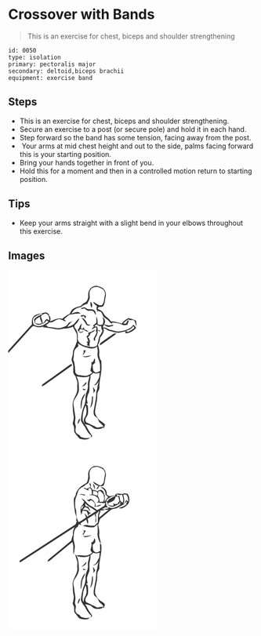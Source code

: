 # Crossover with Bands
> This is an exercise for chest, biceps and shoulder strengthening

``` 
id: 0050 
type: isolation 
primary: pectoralis major 
secondary: deltoid,biceps brachii 
equipment: exercise band 
``` 

## Steps

 - This is an exercise for chest, biceps and shoulder strengthening.
 - Secure an exercise to a post (or secure pole) and hold it in each hand.
 - Step forward so the band has some tension, facing away from the post.
 -  Your arms at mid chest height and out to the side, palms facing forward this is your starting position.
 - Bring your hands together in front of you.
 - Hold this for a moment and then in a controlled motion return to starting position.

## Tips

 - Keep your arms straight with a slight bend in your elbows throughout this exercise.

## Images

<svg width="229pt" height="275pt" viewBox="0 0 229 275" xmlns="http://www.w3.org/2000/svg">
  <g fill="#FFF">
    <path d="M0 0h229v275H0V126.76c10.34-11.31 20.57-22.71 30.87-34.06 2.31-2.51 4.34-5.36 7.12-7.4 3.38.54 6.55 2.26 10.04 2.05 2.62.02 4.92-1.38 7.38-2.06l-3.55 1.94c7.12.82 14.27 1.59 21.26 3.22 5.01 1.2 9.89-1.33 14.92-1.21 3.83.17 7.44-1.18 10.87-2.72 1.89 3.95 4.67 7.45 6.16 11.59.51 3.66-.16 7.4.21 11.09-1.35 2.54-1.78 5.45-3.16 7.98-1.58 3.07-3.14 6.29-3.13 9.83.06 3.48-1.54 6.64-2.07 10.02.53 3.09 2.23 5.86 2.65 8.98.28 3.33-.11 6.68-.01 10.02.07 2.48 1.96 4.33 3.38 6.19.77 2.8 2 5.46 2.8 8.25.47 3.16-.22 6.35 0 9.52 1.23 9.12-7.03 16.09-7.09 25.03.25 5.69.17 11.42 1.33 17.02.78 3.72-.02 7.49-.97 11.09-1.03 2.44 1.17 4.49 1.69 6.78.36 2.67.15 5.39.57 8.05 2.48 3.39 4.92 6.92 7.98 9.82 5.2 1.2 11.77 3 15.98-1.43-4.96 1.1-10.15.98-14.66-1.57-.27-.52-.79-1.57-1.05-2.09-2.33-1.32-5.28-2.38-6.22-5.15-1.24-3.33 1.03-6.91-.26-10.22-1.95-4.28.43-8.89-.37-13.34-1.03-6.34-1.96-12.68-2.81-19.04-.6-6.38 5.11-10.6 6.96-16.23 2.28-4.62 1.14-9.8 1.02-14.7-.03-4.11-1.54-8.03-3.35-11.65 6.54 1.14 13.72 2.76 19.97-.35-.71 4.69-2.94 9.14-2.48 13.97.14 2.97-.07 6.01-1.31 8.75-1.81 4.18-2.55 8.74-2.44 13.28.01 4.39-1.62 8.53-3.3 12.51-2.06 5.94-3.16 12.2-3.61 18.46.69 5.18 5.24 8.59 7.3 13.19 1.95 4.24 4.87 7.94 8.41 10.97-.34 1.06-.67 2.13-1 3.21.89-.82 1.77-1.63 2.65-2.45-2.54-4.26-5.61-8.18-7.76-12.66-1.86-4.32-6.05-7.37-6.98-12.12-.25-7.66 1.05-15.5 4.86-22.24.99 5.81 2.17 12.45-1.31 17.7-1.87 2.77-2.58 6.64-.92 9.66 1.13 2.19 3.86 2.04 5.91 2.65 4.57.58 7.01 5.35 11.49 6.17 4 .15 8.54.45 11.57-2.7.24.45.71 1.35.95 1.79.57-1.99 1.13-3.98 1.67-5.98-3.14-3.82-8.2-5.37-11.1-9.43-1.82-2.6-3.69-5.4-4.13-8.61-.15-6.13 1.8-12.02 2.76-18.01.84-3.94.38-8 .9-11.98.64-2.85 3.14-5.12 2.93-8.19-.3-11.53 3.97-22.59 3.27-34.17-.05-2.43-.13-4.86-.3-7.29-.59-.63-1.19-1.26-1.78-1.89-.5-2.27-1.06-4.52-1.63-6.76.9-5.3.01-10.59-1.69-15.63 2.07-3.3 3.06-7.09 3.2-10.97 3.49-3.94 7.3-9.11 4.91-14.63 3.96.49 6.57 4.04 10.48 4.57 4.33.74 8.45 2.8 12.91 2.65 3.59-.71 7.12-1.69 10.73-2.31-.09 1.02-.23 2.04-.35 3.07 6.51-.16 12.55-3.54 16.61-8.54-1.3-1.62-2.67-3.17-4.09-4.68-1.33 1.27-2.58 2.63-3.62 4.15-5.31 3.88-11.87 5.43-18.3 6.16-5.08.93-9.75-1.86-14.7-2.46-3.25-1.9-6.57-3.7-10.43-3.91.57-1.34 1.14-2.68 1.71-4.01 2.22 1.56 4.52 3.58 7.43 3.43 2.33-.25 4.55-1.03 6.82-1.53l-.08-1.75c-4.57 1.67-9.48 1.4-13.76-.95 3.29-3.69.57-8.4-2.41-11.2 1.17 3.92 2.14 8.17-.1 11.93-2.4.25-5.02 1.13-7.19-.4-.64-3.9-.05-8.08-2.26-11.62-.34 3.16.4 6.37-.13 9.5-1.48 1.56-3.26 2.79-4.93 4.12.51.66 1.03 1.32 1.56 1.98-2.11.49-2.88 2.26-3.33 4.15 2.11-1.74 4.44-3.25 7.23-3.58-.28 1.97-.63 3.92-1.12 5.85.3.46.9 1.37 1.2 1.83-1.09 3.42-2.89 6.52-4.61 9.64.15.89.47 2.69.62 3.58l1.83-1.15c-.04-.7-.13-2.11-.17-2.81 2.32-3.75 4.42-7.9 3.78-12.46 1.33.65 2.63 1.36 3.95 2.04l-.6-2.08-3.05-.03c-.25-1.79-.41-3.59-.85-5.34-1.09-.08-3.27-.23-4.36-.31.78-1.57 1.99-2.88 3.88-2.93 1.87 1.83 4.14 3.03 6.79 2.15-.72 2.62.39 5.08 1.65 7.32-.89 3.54-3.28 6.35-5.02 9.46-1.05 4.27-1.86 8.61-3.21 12.8-2.6 2.62-6.51 3.4-10.03 2.49-5.4-1.22-11.38-1.77-15.72-5.57-2.22-1.92-4.33-4.66-3.87-7.77.83-5.94-1.03-12.1-4.94-16.64.02-1.03.05-2.07.07-3.11 3.31-3.02 6.57-6.44 7.44-11.02-2.59 2-4.58 4.61-6.58 7.16-2.87 3.71-7.52 5.3-11.92 6.34 2.39-3.35 4.74-6.84 8.38-8.98-2.06.85-4.11 1.73-6.14 2.64-1.41 2.15-2.77 4.79-5.47 5.5-4.31 1.25-8.61 3.75-13.25 2.66-4.38-1.02-8.87-1.36-13.32-1.87-.4-.53-1.19-1.57-1.58-2.09-.56.05-1.68.13-2.24.18 2.27-1.61 4.5-3.27 6.59-5.11 4.93 1.3 8.08-3.73 12.63-4.4 4.63-1.48 8.34 2.67 12.76 3.15a57.247 57.247 0 0 0-3.54-3.25c3.4-2.7 6.12-6.7 10.66-7.57 5.11-.68 10.21-1.73 15.39-1.17-1.93-1.19-3.9-3.29-6.38-2.4-2.74.48-5.36 1.44-8.01 2.23 2.53-5.46 7.97-9.54 14.1-9.6 2.83-2.49 6.08-4.53 9.92-4.91 1.15-3.06 3.14-5.82 3.85-9.02-.12-4.45-1.44-9.53 1.57-13.38 2.26-3.45 6.89-4.01 10.66-3.69 2.85 1.02 5.83 1.99 8.33 3.75 1.99 2.64 3.74 6.03 2.54 9.39-1.33 4.5-.56 9.69-3.57 13.59-1.34 1.32-3.51 1.83-5.26 1.05-3.33-1.21-5.85-3.91-9.17-5.17 1.04 2.98 3.51 4.93 6.05 6.57-1.27 2.54-1.13 5.14.67 7.4-.45.52-1.36 1.55-1.82 2.07.95-.69 1.87-1.41 2.77-2.17 1.53.62 3.07 1.23 4.62 1.81 1.96 3.13 2.75 7.3 6.19 9.23 3.21 1.82 5.85 4.42 7.96 7.43.95.42 1.91.84 2.87 1.26 0-.47-.01-1.43-.01-1.91 5.25.41 10.64.81 15.38 3.37 2.42 1.48 5.22.62 7.81.21.72-1.99 1.36-4 2.18-5.95-.5-.48-1.02-.95-1.54-1.4-.9 1.88-1.82 3.74-2.78 5.58-1.41-.08-2.81-.16-4.22-.23 2.3-2.7 5.05-4.96 8.25-6.5.36.29 1.07.88 1.42 1.18 2.49.64 5.78-.83 7.62 1.43 1.67 2.6 1.9 5.79 2.73 8.71.3-3.03.4-6.16-.43-9.12-3.58-1.84-7.51-2.96-11.36-4.09-4.16 1.97-7.96 4.67-10.51 8.58-5.41-1.36-10.68-3.83-16.4-3.33-2.17-3.11-5-5.64-8.05-7.87-2.56-1.88-3.3-5.2-5.54-7.36-1.9-1.9-4.47-2.84-6.79-4.07.32-.69.96-2.07 1.29-2.76 2.44-.42 5.6.32 7.42-1.71 2.59-4.38 2.32-9.68 3.49-14.49 1.25-4.51-.89-9.21-3.85-12.55-2.12-1.41-4.67-1.99-7.03-2.9-6.47-2.64-14.1 2.56-15.39 9.12-1.08 3.5.41 7.37-1.36 10.7-.88 2.01-1.84 4.27-4.11 5.03-2.76 1.13-4.84 3.26-6.71 5.53-4 .73-8.06 1.79-11.49 4.05-2.47 1.84-3.84 4.7-4.9 7.5-4.5 1.58-8 4.82-11.69 7.71-6.38-1.85-12.46 1.62-18.25 3.83.15-3.14 1.21-6.82-2.08-8.76.03-.47.1-1.42.13-1.9-1.41-.98-2.74-2.11-4.33-2.81-2.47-.06-4.82.98-7.24 1.35-4.18.91-9.09 1.25-11.96 4.86-3.13 3.2-2.64 7.98-2.7 12.09-12.14 13.3-24.3 26.59-36.22 40.09V0m125.79 48.23c.07 3.14-.18 6.63 2 9.18 1.28-3.13 1.09-7.18-2-9.18m-14.66 11.35c1.88-.34 3.71-.86 5.59-1.17 1.7 1.34 3.45 2.63 5.25 3.86 2.57-.11 5.18-.39 7.73.09 1.91 1.63 2.84 4.05 4.27 6.06.52-2.96-.67-6.4-3.45-7.81-3.68-1.96-8.4.58-11.59-2.59-2.16-1.96-6.91-1.21-7.8 1.56m.9 9.42c-1.78-.22-.34 1.65-.5 2.43 1.5-.48 3.01-.92 4.52-1.34.52 1.4 1.04 2.8 1.59 4.19.54-1.13 1.08-2.27 1.61-3.4-1.76-2.28-4.59-2.88-7.22-1.88m.28 3.73c2.29 3.09 4.83 6.03 6.53 9.52 1.22 3.08 5.14 2.81 7.71 1.77-1.8-.52-3.61-.97-5.42-1.42-1.6-4.3-4.03-8.63-8.82-9.87m-3.44 15.25c-.99 1.7-3.84 3.95-1.24 5.55 1.73 2.83 6.16 3.03 7.35-.37-1.06.49-2.11 1-3.15 1.53-.87-.19-2.61-.56-3.48-.74.44-1.42 1.07-2.76 1.93-3.97 1.62.74 3.31 1.04 5.06.91 2.39 1.4 4.8 3.77 7.8 2.92-2.19-1.48-4.64-2.48-7.08-3.46.03-1.06.1-2.11.11-3.17-1.03.99-2.07 1.99-3.1 2.99-3.53-1.82-.29-5.69-.38-8.48-2.02 1.59-3.49 3.7-3.82 6.29m17.76 6.47c-1.5.26-2.93.76-4.33 1.36.27 1.02.5 2.05.69 3.09-.96.96-2.09 1.73-3.15 2.57 1.12 2.56 2.23 5.14 2.87 7.87l-2.64-.28c.46.96.93 1.93 1.4 2.9-.18.8-.55 2.42-.73 3.22 1.02.3 3.06.88 4.08 1.18-.81-2.79-.06-5.53.36-8.29-.72-1.64-1.82-3.16-1.76-5.02-.6.14-1.81.43-2.42.57 2.08-2.02 4.37-4.12 4.92-7.13 2.32-1.76 5.98-2.24 7.06-5.26-2.23.83-4.29 2.03-6.35 3.22m33.52 3.54c-6.52 4.65-13.06 9.26-19.51 13.99-.05 1.05-.1 2.09-.14 3.14 4.97-3.13 9.61-6.75 14.44-10.1 3.68-2.68 7.62-5.04 10.87-8.26-1.91.12-4.09-.12-5.66 1.23m-71.91 51.26c-11.48 8.22-22.99 16.39-34.48 24.58-1.41.84-2.22 2.27-2.61 3.85 2.92-.34 5.11-2.34 7.4-3.96 12.92-9.26 25.89-18.45 38.82-27.7-.09-.91-.17-1.82-.25-2.73-3.16 1.68-5.97 3.9-8.88 5.96m30.46 22.1c-1.34 2.88-3.84 4.85-6.13 6.93 3.24-.55 5.8-2.82 7.33-5.64-.3-.32-.9-.96-1.2-1.29m-4.35 10.21c-.33 3.07 3.15 1.87 4.75 1.01-1.58-.35-3.14-.78-4.75-1.01m-3.16 31.4c1.51-4.31 1.33-8.96 2.3-13.38 1.39-3.97 3.48-7.66 4.81-11.66-6.74 6.29-8.16 16.3-7.11 25.04m-4.99 22.53c2.75-2.03 3.03-5.65 3.95-8.67-3.31 1.57-3.23 5.58-3.95 8.67z"/>
    <path d="M38.93 72.96c3.6-3.62 8.57-5.36 13.37-6.75-.57 2.06-2.69 2.18-4.25 2.93-3.36 1.26-6.39 3.41-8.47 6.35.4 1.86.47 3.84 1.23 5.61 2.23 1.53 4.92 3.39 7.73 2.33 3.86-1.31 8.33-2.57 10.27-6.53 1.09.42 1.87 1.33 2.77 2.04-4.7 3.63-10.3 7.33-16.51 6.65-2.03-.24-3.89-1.16-5.78-1.89-1.66-3.32-2.27-7.38-.36-10.74z"/>
    <path d="M51.97 68.3c2.3-.37 4.54-2.87 6.88-1.42 3.55 1.87 4.38 6.27 3.83 9.93-1.16-.7-2.33-1.4-3.51-2.09l-2.31 1.71c-.85 2.07-2.44 3.63-4.19 4.95-.01-3.68-1.27-7.23-2.8-10.54.72-.83 1.42-1.68 2.1-2.54zM41.3 76.91c1.62-2.55 4.52-3.83 6.84-5.62.7 3.38 1.82 6.68 3.44 9.73-3.41 1.6-7.02 1.51-10.46.06 0-1.39.06-2.78.18-4.17zM191.01 85.96c1.59-.09 1.73 1.45 2.15 2.59-2.95 2.43-6.33 4.2-9.7 5.95-1.11-.38-2.21-.79-3.28-1.26 3.92-1.8 9.03-2.85 10.83-7.28zM106.67 111.78c5.4 4.54 12.31 6.78 19.18 7.92 3.84.78 7.75-.63 10.57-3.25-.33 1.81-.04 3.61.45 5.37.71 2.7-.49 5.43-.23 8.16.31 4.57 2.94 8.54 3.62 13.03.75 3.57.04 7.22.59 10.8-1.95 2.11-4.62 2.95-7.46 2.73-.92-.77-1.87-1.5-2.85-2.19-.82-3.07-1.38-6.23-1.3-9.42 1.82-1.14 3.21-2.78 4.54-4.43-.35.07-1.05.2-1.4.27 1.02-2.09.73-4.17-.35-6.14-1.06 2.68-1.23 6.2-4.79 6.51.98 4.38-.59 8.53-1.46 12.76 1.01 1.02 2 2.05 2.99 3.1-2.27 1.85-4.88 3.27-7.63 4.26-4.08.9-8.24-.09-12.32-.49-2.95-.19-6.19-2.49-6.18-5.65-.19-5.09-.84-10.13-1.79-15.12-.86-1.55-1.75-3.21-.99-5 1.24-4.88-.34-10.64 3.28-14.72 1.16-1.73 3.48-2.45 4.24-4.43-.16-1.37-.46-2.72-.71-4.07m8.47 10.8c1.42 2.75-.45 5.27-1.36 7.81 2.39-2.03 3.75-4.86 5.03-7.65-1.22-.05-2.45-.11-3.67-.16m-1.27 9.01c4.14 3.02 9.61 1.22 13.44-1.48-4.43 1.09-8.84 2.31-13.44 1.48z"/>
    <path d="M130.38 156.96c2.93 1.92 6.43 1 9.58.23-.21 2.25-.23 4.53-.55 6.77-1.95 3.75-3.3 7.95-6.41 10.96-.79.16-2.36.49-3.15.65 1.38.15 2.76.23 4.15.31 1.92-2.04 3.72-4.2 5.48-6.36-3.38 4.93-2.18 11.11-4.59 16.38.1 10.23-2.57 20.12-4.16 30.14-.1 2.07.07 4.26.89 6.18 1.56 1.91 3.9 3.03 5.36 5.04 1.03 1.62 1.4 3.56 2.36 5.21 2.3 2.27 5.13 4.06 6.69 6.99-3.22.82-6.61.56-9.76 1.64-5.31-2.99-10.87-5.49-16.39-8.05-1.87-1.3-1.86-3.96-1.55-5.98 1.17-2.68 3.58-4.84 3.8-7.92.3-3.96.12-7.95-.34-11.89-.82-1.13-2.01-1.87-3.08-2.72.97-.13 1.93-.25 2.91-.35-.42-2.4-1.03-4.78-1.19-7.21.4-2.33 1.11-4.6 1.59-6.92 3.35-4.41 2.06-9.98 2.33-15.09-.1-4.7 2.32-9.1 1.43-13.86 1.68-1.21 3.27-2.56 4.6-4.15m-.62 21.74c.2 3.34 1.5 6.58.49 9.96 1.08-1.48 2.06-3.01 3.03-4.55-1.09-1.86-2.17-3.73-3.52-5.41m-1.35 14.44c-.39 6.1-1.02 12.26-3.2 18.03 4.75-4.62 4.5-11.9 4.52-18.03h-1.32z"/>
  </g>
  <g fill="#333">
    <path d="M122.91 33.89c1.29-6.56 8.92-11.76 15.39-9.12 2.36.91 4.91 1.49 7.03 2.9 2.96 3.34 5.1 8.04 3.85 12.55-1.17 4.81-.9 10.11-3.49 14.49-1.82 2.03-4.98 1.29-7.42 1.71-.33.69-.97 2.07-1.29 2.76 2.32 1.23 4.89 2.17 6.79 4.07 2.24 2.16 2.98 5.48 5.54 7.36 3.05 2.23 5.88 4.76 8.05 7.87 5.72-.5 10.99 1.97 16.4 3.33 2.55-3.91 6.35-6.61 10.51-8.58 3.85 1.13 7.78 2.25 11.36 4.09.83 2.96.73 6.09.43 9.12-.83-2.92-1.06-6.11-2.73-8.71-1.84-2.26-5.13-.79-7.62-1.43-.35-.3-1.06-.89-1.42-1.18-3.2 1.54-5.95 3.8-8.25 6.5 1.41.07 2.81.15 4.22.23.96-1.84 1.88-3.7 2.78-5.58.52.45 1.04.92 1.54 1.4-.82 1.95-1.46 3.96-2.18 5.95-2.59.41-5.39 1.27-7.81-.21-4.74-2.56-10.13-2.96-15.38-3.37 0 .48.01 1.44.01 1.91-.96-.42-1.92-.84-2.87-1.26-2.11-3.01-4.75-5.61-7.96-7.43-3.44-1.93-4.23-6.1-6.19-9.23-1.55-.58-3.09-1.19-4.62-1.81-.9.76-1.82 1.48-2.77 2.17.46-.52 1.37-1.55 1.82-2.07-1.8-2.26-1.94-4.86-.67-7.4-2.54-1.64-5.01-3.59-6.05-6.57 3.32 1.26 5.84 3.96 9.17 5.17 1.75.78 3.92.27 5.26-1.05 3.01-3.9 2.24-9.09 3.57-13.59 1.2-3.36-.55-6.75-2.54-9.39-2.5-1.76-5.48-2.73-8.33-3.75-3.77-.32-8.4.24-10.66 3.69-3.01 3.85-1.69 8.93-1.57 13.38-.71 3.2-2.7 5.96-3.85 9.02-3.84.38-7.09 2.42-9.92 4.91-6.13.06-11.57 4.14-14.1 9.6 2.65-.79 5.27-1.75 8.01-2.23 2.48-.89 4.45 1.21 6.38 2.4-5.18-.56-10.28.49-15.39 1.17-4.54.87-7.26 4.87-10.66 7.57 1.22 1.04 2.41 2.11 3.54 3.25-4.42-.48-8.13-4.63-12.76-3.15-4.55.67-7.7 5.7-12.63 4.4-2.09 1.84-4.32 3.5-6.59 5.11.56-.05 1.68-.13 2.24-.18.39.52 1.18 1.56 1.58 2.09 4.45.51 8.94.85 13.32 1.87 4.64 1.09 8.94-1.41 13.25-2.66 2.7-.71 4.06-3.35 5.47-5.5 2.03-.91 4.08-1.79 6.14-2.64-3.64 2.14-5.99 5.63-8.38 8.98 4.4-1.04 9.05-2.63 11.92-6.34 2-2.55 3.99-5.16 6.58-7.16-.87 4.58-4.13 8-7.44 11.02-.02 1.04-.05 2.08-.07 3.11 3.91 4.54 5.77 10.7 4.94 16.64-.46 3.11 1.65 5.85 3.87 7.77 4.34 3.8 10.32 4.35 15.72 5.57 3.52.91 7.43.13 10.03-2.49 1.35-4.19 2.16-8.53 3.21-12.8 1.74-3.11 4.13-5.92 5.02-9.46-1.26-2.24-2.37-4.7-1.65-7.32-2.65.88-4.92-.32-6.79-2.15-1.89.05-3.1 1.36-3.88 2.93 1.09.08 3.27.23 4.36.31.44 1.75.6 3.55.85 5.34l3.05.03.6 2.08c-1.32-.68-2.62-1.39-3.95-2.04.64 4.56-1.46 8.71-3.78 12.46.04.7.13 2.11.17 2.81l-1.83 1.15c-.15-.89-.47-2.69-.62-3.58 1.72-3.12 3.52-6.22 4.61-9.64-.3-.46-.9-1.37-1.2-1.83.49-1.93.84-3.88 1.12-5.85-2.79.33-5.12 1.84-7.23 3.58.45-1.89 1.22-3.66 3.33-4.15-.53-.66-1.05-1.32-1.56-1.98 1.67-1.33 3.45-2.56 4.93-4.12.53-3.13-.21-6.34.13-9.5 2.21 3.54 1.62 7.72 2.26 11.62 2.17 1.53 4.79.65 7.19.4 2.24-3.76 1.27-8.01.1-11.93 2.98 2.8 5.7 7.51 2.41 11.2 4.28 2.35 9.19 2.62 13.76.95l.08 1.75c-2.27.5-4.49 1.28-6.82 1.53-2.91.15-5.21-1.87-7.43-3.43-.57 1.33-1.14 2.67-1.71 4.01 3.86.21 7.18 2.01 10.43 3.91 4.95.6 9.62 3.39 14.7 2.46 6.43-.73 12.99-2.28 18.3-6.16 1.04-1.52 2.29-2.88 3.62-4.15 1.42 1.51 2.79 3.06 4.09 4.68-4.06 5-10.1 8.38-16.61 8.54.12-1.03.26-2.05.35-3.07-3.61.62-7.14 1.6-10.73 2.31-4.46.15-8.58-1.91-12.91-2.65-3.91-.53-6.52-4.08-10.48-4.57 2.39 5.52-1.42 10.69-4.91 14.63-.14 3.88-1.13 7.67-3.2 10.97 1.7 5.04 2.59 10.33 1.69 15.63.57 2.24 1.13 4.49 1.63 6.76.59.63 1.19 1.26 1.78 1.89.17 2.43.25 4.86.3 7.29.7 11.58-3.57 22.64-3.27 34.17.21 3.07-2.29 5.34-2.93 8.19-.52 3.98-.06 8.04-.9 11.98-.96 5.99-2.91 11.88-2.76 18.01.44 3.21 2.31 6.01 4.13 8.61 2.9 4.06 7.96 5.61 11.1 9.43-.54 2-1.1 3.99-1.67 5.98-.24-.44-.71-1.34-.95-1.79-3.03 3.15-7.57 2.85-11.57 2.7-4.48-.82-6.92-5.59-11.49-6.17-2.05-.61-4.78-.46-5.91-2.65-1.66-3.02-.95-6.89.92-9.66 3.48-5.25 2.3-11.89 1.31-17.7-3.81 6.74-5.11 14.58-4.86 22.24.93 4.75 5.12 7.8 6.98 12.12 2.15 4.48 5.22 8.4 7.76 12.66-.88.82-1.76 1.63-2.65 2.45.33-1.08.66-2.15 1-3.21-3.54-3.03-6.46-6.73-8.41-10.97-2.06-4.6-6.61-8.01-7.3-13.19.45-6.26 1.55-12.52 3.61-18.46 1.68-3.98 3.31-8.12 3.3-12.51-.11-4.54.63-9.1 2.44-13.28 1.24-2.74 1.45-5.78 1.31-8.75-.46-4.83 1.77-9.28 2.48-13.97-6.25 3.11-13.43 1.49-19.97.35 1.81 3.62 3.32 7.54 3.35 11.65.12 4.9 1.26 10.08-1.02 14.7-1.85 5.63-7.56 9.85-6.96 16.23.85 6.36 1.78 12.7 2.81 19.04.8 4.45-1.58 9.06.37 13.34 1.29 3.31-.98 6.89.26 10.22.94 2.77 3.89 3.83 6.22 5.15.26.52.78 1.57 1.05 2.09 4.51 2.55 9.7 2.67 14.66 1.57-4.21 4.43-10.78 2.63-15.98 1.43-3.06-2.9-5.5-6.43-7.98-9.82-.42-2.66-.21-5.38-.57-8.05-.52-2.29-2.72-4.34-1.69-6.78.95-3.6 1.75-7.37.97-11.09-1.16-5.6-1.08-11.33-1.33-17.02.06-8.94 8.32-15.91 7.09-25.03-.22-3.17.47-6.36 0-9.52-.8-2.79-2.03-5.45-2.8-8.25-1.42-1.86-3.31-3.71-3.38-6.19-.1-3.34.29-6.69.01-10.02-.42-3.12-2.12-5.89-2.65-8.98.53-3.38 2.13-6.54 2.07-10.02-.01-3.54 1.55-6.76 3.13-9.83 1.38-2.53 1.81-5.44 3.16-7.98-.37-3.69.3-7.43-.21-11.09-1.49-4.14-4.27-7.64-6.16-11.59-3.43 1.54-7.04 2.89-10.87 2.72-5.03-.12-9.91 2.41-14.92 1.21-6.99-1.63-14.14-2.4-21.26-3.22l3.55-1.94c-2.46.68-4.76 2.08-7.38 2.06-3.49.21-6.66-1.51-10.04-2.05-2.78 2.04-4.81 4.89-7.12 7.4-10.3 11.35-20.53 22.75-30.87 34.06v-3.6c11.92-13.5 24.08-26.79 36.22-40.09.06-4.11-.43-8.89 2.7-12.09 2.87-3.61 7.78-3.95 11.96-4.86 2.42-.37 4.77-1.41 7.24-1.35 1.59.7 2.92 1.83 4.33 2.81-.03.48-.1 1.43-.13 1.9 3.29 1.94 2.23 5.62 2.08 8.76 5.79-2.21 11.87-5.68 18.25-3.83 3.69-2.89 7.19-6.13 11.69-7.71 1.06-2.8 2.43-5.66 4.9-7.5 3.43-2.26 7.49-3.32 11.49-4.05 1.87-2.27 3.95-4.4 6.71-5.53 2.27-.76 3.23-3.02 4.11-5.03 1.77-3.33.28-7.2 1.36-10.7M38.93 72.96c-1.91 3.36-1.3 7.42.36 10.74 1.89.73 3.75 1.65 5.78 1.89 6.21.68 11.81-3.02 16.51-6.65-.9-.71-1.68-1.62-2.77-2.04-1.94 3.96-6.41 5.22-10.27 6.53-2.81 1.06-5.5-.8-7.73-2.33-.76-1.77-.83-3.75-1.23-5.61 2.08-2.94 5.11-5.09 8.47-6.35 1.56-.75 3.68-.87 4.25-2.93-4.8 1.39-9.77 3.13-13.37 6.75m13.04-4.66c-.68.86-1.38 1.71-2.1 2.54 1.53 3.31 2.79 6.86 2.8 10.54 1.75-1.32 3.34-2.88 4.19-4.95l2.31-1.71c1.18.69 2.35 1.39 3.51 2.09.55-3.66-.28-8.06-3.83-9.93-2.34-1.45-4.58 1.05-6.88 1.42M41.3 76.91a48.46 48.46 0 0 0-.18 4.17c3.44 1.45 7.05 1.54 10.46-.06-1.62-3.05-2.74-6.35-3.44-9.73-2.32 1.79-5.22 3.07-6.84 5.62m149.71 9.05c-1.8 4.43-6.91 5.48-10.83 7.28 1.07.47 2.17.88 3.28 1.26 3.37-1.75 6.75-3.52 9.7-5.95-.42-1.14-.56-2.68-2.15-2.59m-84.34 25.82c.25 1.35.55 2.7.71 4.07-.76 1.98-3.08 2.7-4.24 4.43-3.62 4.08-2.04 9.84-3.28 14.72-.76 1.79.13 3.45.99 5 .95 4.99 1.6 10.03 1.79 15.12-.01 3.16 3.23 5.46 6.18 5.65 4.08.4 8.24 1.39 12.32.49 2.75-.99 5.36-2.41 7.63-4.26-.99-1.05-1.98-2.08-2.99-3.1.87-4.23 2.44-8.38 1.46-12.76 3.56-.31 3.73-3.83 4.79-6.51 1.08 1.97 1.37 4.05.35 6.14.35-.07 1.05-.2 1.4-.27-1.33 1.65-2.72 3.29-4.54 4.43-.08 3.19.48 6.35 1.3 9.42.98.69 1.93 1.42 2.85 2.19 2.84.22 5.51-.62 7.46-2.73-.55-3.58.16-7.23-.59-10.8-.68-4.49-3.31-8.46-3.62-13.03-.26-2.73.94-5.46.23-8.16-.49-1.76-.78-3.56-.45-5.37-2.82 2.62-6.73 4.03-10.57 3.25-6.87-1.14-13.78-3.38-19.18-7.92m23.71 45.18c-1.33 1.59-2.92 2.94-4.6 4.15.89 4.76-1.53 9.16-1.43 13.86-.27 5.11 1.02 10.68-2.33 15.09-.48 2.32-1.19 4.59-1.59 6.92.16 2.43.77 4.81 1.19 7.21-.98.1-1.94.22-2.91.35 1.07.85 2.26 1.59 3.08 2.72.46 3.94.64 7.93.34 11.89-.22 3.08-2.63 5.24-3.8 7.92-.31 2.02-.32 4.68 1.55 5.98 5.52 2.56 11.08 5.06 16.39 8.05 3.15-1.08 6.54-.82 9.76-1.64-1.56-2.93-4.39-4.72-6.69-6.99-.96-1.65-1.33-3.59-2.36-5.21-1.46-2.01-3.8-3.13-5.36-5.04-.82-1.92-.99-4.11-.89-6.18 1.59-10.02 4.26-19.91 4.16-30.14 2.41-5.27 1.21-11.45 4.59-16.38-1.76 2.16-3.56 4.32-5.48 6.36-1.39-.08-2.77-.16-4.15-.31.79-.16 2.36-.49 3.15-.65 3.11-3.01 4.46-7.21 6.41-10.96.32-2.24.34-4.52.55-6.77-3.15.77-6.65 1.69-9.58-.23z"/>
    <path d="M125.79 48.23c3.09 2 3.28 6.05 2 9.18-2.18-2.55-1.93-6.04-2-9.18zM111.13 59.58c.89-2.77 5.64-3.52 7.8-1.56 3.19 3.17 7.91.63 11.59 2.59 2.78 1.41 3.97 4.85 3.45 7.81-1.43-2.01-2.36-4.43-4.27-6.06-2.55-.48-5.16-.2-7.73-.09-1.8-1.23-3.55-2.52-5.25-3.86-1.88.31-3.71.83-5.59 1.17zM112.03 69c2.63-1 5.46-.4 7.22 1.88-.53 1.13-1.07 2.27-1.61 3.4-.55-1.39-1.07-2.79-1.59-4.19-1.51.42-3.02.86-4.52 1.34.16-.78-1.28-2.65.5-2.43zM112.31 72.73c4.79 1.24 7.22 5.57 8.82 9.87 1.81.45 3.62.9 5.42 1.42-2.57 1.04-6.49 1.31-7.71-1.77-1.7-3.49-4.24-6.43-6.53-9.52zM108.87 87.98c.33-2.59 1.8-4.7 3.82-6.29.09 2.79-3.15 6.66.38 8.48 1.03-1 2.07-2 3.1-2.99-.01 1.06-.08 2.11-.11 3.17 2.44.98 4.89 1.98 7.08 3.46-3 .85-5.41-1.52-7.8-2.92-1.75.13-3.44-.17-5.06-.91-.86 1.21-1.49 2.55-1.93 3.97.87.18 2.61.55 3.48.74a91.42 91.42 0 0 1 3.15-1.53c-1.19 3.4-5.62 3.2-7.35.37-2.6-1.6.25-3.85 1.24-5.55zM126.63 94.45c2.06-1.19 4.12-2.39 6.35-3.22-1.08 3.02-4.74 3.5-7.06 5.26-.55 3.01-2.84 5.11-4.92 7.13.61-.14 1.82-.43 2.42-.57-.06 1.86 1.04 3.38 1.76 5.02-.42 2.76-1.17 5.5-.36 8.29-1.02-.3-3.06-.88-4.08-1.18.18-.8.55-2.42.73-3.22-.47-.97-.94-1.94-1.4-2.9l2.64.28c-.64-2.73-1.75-5.31-2.87-7.87 1.06-.84 2.19-1.61 3.15-2.57-.19-1.04-.42-2.07-.69-3.09 1.4-.6 2.83-1.1 4.33-1.36zM160.15 97.99c1.57-1.35 3.75-1.11 5.66-1.23-3.25 3.22-7.19 5.58-10.87 8.26-4.83 3.35-9.47 6.97-14.44 10.1.04-1.05.09-2.09.14-3.14 6.45-4.73 12.99-9.34 19.51-13.99zM115.14 122.58c1.22.05 2.45.11 3.67.16-1.28 2.79-2.64 5.62-5.03 7.65.91-2.54 2.78-5.06 1.36-7.81zM113.87 131.59c4.6.83 9.01-.39 13.44-1.48-3.83 2.7-9.3 4.5-13.44 1.48zM88.24 149.25c2.91-2.06 5.72-4.28 8.88-5.96.08.91.16 1.82.25 2.73-12.93 9.25-25.9 18.44-38.82 27.7-2.29 1.62-4.48 3.62-7.4 3.96.39-1.58 1.2-3.01 2.61-3.85 11.49-8.19 23-16.36 34.48-24.58zM118.7 171.35c.3.33.9.97 1.2 1.29-1.53 2.82-4.09 5.09-7.33 5.64 2.29-2.08 4.79-4.05 6.13-6.93zM129.76 178.7c1.35 1.68 2.43 3.55 3.52 5.41-.97 1.54-1.95 3.07-3.03 4.55 1.01-3.38-.29-6.62-.49-9.96zM114.35 181.56c1.61.23 3.17.66 4.75 1.01-1.6.86-5.08 2.06-4.75-1.01zM111.19 212.96c-1.05-8.74.37-18.75 7.11-25.04-1.33 4-3.42 7.69-4.81 11.66-.97 4.42-.79 9.07-2.3 13.38zM128.41 193.14h1.32c-.02 6.13.23 13.41-4.52 18.03 2.18-5.77 2.81-11.93 3.2-18.03zM106.2 235.49c.72-3.09.64-7.1 3.95-8.67-.92 3.02-1.2 6.64-3.95 8.67z"/>
  </g>
</svg>

<svg width="229pt" height="275pt" viewBox="0 0 229 275" xmlns="http://www.w3.org/2000/svg">
  <g fill="#FFF">
    <path d="M0 0h229v275H0V0m130.16 25.1c-4.92 2.18-8.03 7.5-7.7 12.86.44 4-.5 7.99-1.93 11.7-3.77 2.93-8.32 4.88-11.72 8.29-2.15 3.13-4.92 6.13-5.38 10.06-.19 2.36-2.07 4-2.83 6.14-.42 7.36.62 14.65 1.78 21.89 1.14 3.69 3.33 7.55 1.46 11.41l1.19 1.91c-.71 1.49-1.38 3-2.01 4.52-27.81 17.87-55.47 35.96-83.26 53.85-1.39.84-3.13 1.96-2.42 3.87 1.36-.14 2.63-.7 3.75-1.46 26.81-17.48 53.74-34.76 80.53-52.24-1.83 3.74-3.1 7.78-2.52 11.99-1.28 2.79-1.88 5.78-2.64 8.72-9.86 8.48-20.01 16.64-30 24.97-2.37 2.13-5.66 3.74-6.24 7.21 1.37-.42 2.62-1.05 3.76-1.91 11.39-9.33 22.57-18.93 34.09-28.09 3.1 6.05.51 12.92 2.1 19.28.61-5.27 2.56-10.55 1.39-15.88-.4-3.85-2.67-7.49-1.35-11.4.09-5.73.58-12.68 6.45-15.58.33-1.05.68-2.08 1.05-3.12 1.25-1.45 2.85.46 4.24.76-.51-.88-1.02-1.75-1.53-2.63 3.09-1.92 6.15-3.89 9.13-5.98.59 2.26 1.26 4.49 2.03 6.7 1.75-2.47.47-5.27 0-7.91 3.58-2.34 7.24-4.56 10.75-7.01.54 2.3 1.22 4.58 2.26 6.72-.16-2.27-.34-4.54-.53-6.8-.53-.13-1.6-.38-2.13-.51.62.08 1.86.23 2.48.31 1.56-1.89 3.48-3.4 5.47-4.8-3.25 5.63-2.36 12.14-2.73 18.33-1.88 1.27-3.44 2.91-5.04 4.5-3.4-.07-6.91.44-10.16-.83-2.45-1.12-4.93.17-7.3.82-.43-.03-1.29-.08-1.72-.11 5.56 1.53 11.31 3.15 17.14 2.65 2.93-.2 4.47-3.06 6.48-4.78.32 5.14.88 10.3.07 15.42.39 4.65 1.89 9.57 4.3 13.47l.9.42c-.66-4.4-2.29-8.6-2.73-13.06 1.02-5.3-.26-10.42-1.68-15.49 2.65-3.21 1.34-8.41 5.25-10.63 4.62-3.74 9.17-7.56 13.74-11.35 3.13-3.04 8.06-1.87 11.6-4.29 3.77-2.45 8.33-3.77 11.54-6.93-.88.37-2.64 1.1-3.52 1.46 2.86-4.28 1.1-9.52.08-14.07 1.97-.32 4.49-1.34 5.76.87 1.55 2.84 1.79 6.19 2.19 9.35-1.1-.68-2.2-1.35-3.3-2.03-.67.93-2 2.8-2.67 3.73.42.08 1.26.25 1.68.33.22-.58.66-1.75.88-2.34 2.4 1.18.54 2.44-.42 3.58l1.37.7c-3.45 2.38-6.96 5.19-11.35 5.34.01.33.05 1.01.06 1.34 1.34-.03 2.68-.05 4.02-.07 3.67-1.8 7.46-3.88 9.71-7.43 2.6-4.65 1.57-10.67-1.31-14.96-2.29-.1-5.17-1.87-6.85.47-1.56-.14-3.11-.27-4.65-.41-2.89-.75-6.44-.84-7.88 2.37-2.59.11-5.08.8-7.6 1.37-1.86-.31-3.4-1.54-5.03-2.42 1.16-5.84-3.13-11.75-9.3-11.5 2.03 1.52 4.71 2.48 5.85 4.94 1.53 2.02 1.55 4.59 2.07 6.97 1.16 1.16 2.5 2.12 3.78 3.14-2.4 2.11-4.02 4.84-5.46 7.64-.28-3.44.63-6.95.02-10.34-1.3-2.66-1.7-6.37-4.69-7.71-2.34-1.25-4.5.84-6.48 1.8-2.37-1.6-5.18-2.15-7.95-2.54-.13-.45-.4-1.36-.53-1.82-.41-.26-1.23-.78-1.64-1.05.08-2.03.04-4.06-.01-6.09-.59-.26-1.78-.78-2.37-1.03.68 2.05 1.35 4.11 1.92 6.2-1.98.5-3.94 1.17-5.49 2.56-1.23-.56-2.46-1.13-3.68-1.71-.37.16-1.12.48-1.5.64 2.54 1.15 5.02 2.43 7.43 3.84.09-1.85-.39-4.37 2.3-4.06 3.51 2.26 3.18 6.5 2.82 10.09-1.14.09-2.28.19-3.42.28l.04.63c5.44-.6 11.79.87 13.94 6.53-.13.83-.38 2.49-.5 3.32-.55.27-1.64.8-2.18 1.06 4.27.53 8.54 1.25 12.86 1.05-.38 1.31-.75 2.63-1.1 3.95-3.74 2.37-7.39 4.92-11.25 7.1-2.84-2.42-5.95-4.5-9.28-6.18-5.81-3-8.88-9.41-14.76-12.3 1.23 1.97 2.71 3.75 4.18 5.54-.83 1.79-1.58 3.67-2.98 5.11-2.56 2.42-2.83 6.3-2.42 9.62l-.52 1.53 1.03.22-.16 3.96c1.3-2.18 2.02-4.63 2.52-7.1 2.11.37 4.41.32 6.36 1.24 1.32 2.32 1.77 5.03 2.49 7.58-.44.14-1.31.43-1.75.58a19.852 19.852 0 0 0-3.97-5.18c.57 2.21 1.56 4.27 2.13 6.47-3.53 2.69-7.35 4.95-11.13 7.26-1.81-3.26-3.49-6.76-3.52-10.58-.46-3.73.27-7.84-1.75-11.2-.31-6.29-.93-13.11 2.09-18.87 1.55-3.46 1.75-7.66 4.74-10.32 1.98-2.54 5.43-3 7.66-5.22 1.69-1.54 3.73-2.56 5.63-3.78.67-2.51 1.37-5.02 2.07-7.52-.24-4.53-1.52-9.71 1.54-13.63 2.27-3.51 6.88-3.83 10.66-3.76 3.54 1.78 8.53 2.26 10 6.54 2.89 4-.18 8.55-.22 12.86-.03 3.86-1.72 8.07-5.69 9.29-4.28-.94-7.16-4.6-11.31-5.74 1.56 3.34 4.82 5.2 8.22 6.22-1.04 1.72-2.09 3.42-3.17 5.12.87-.26 1.74-.52 2.61-.77.45-1.25.91-2.49 1.41-3.72 2.29-.21 4.61-.24 6.87-.74 2.49-4.46 2.18-9.71 3.42-14.53 1.26-4.64-1.07-9.61-4.31-12.83-4.54-1.96-9.8-3.93-14.72-2.22m-.48 26.62c.66 3.1 1.66 6.12 2.97 9.01-.03-3.17.33-7.3-2.97-9.01m-20.93 16.41c2.46.19 5.04-.01 7.23 1.35.8-.24 1.6-.5 2.4-.75-3.11-1.1-6.5-2.32-9.63-.6m15.06 7.99c-1.26-.03-2.51-.03-3.77-.01 1.24.92 2.52 1.8 3.83 2.63 1.09-.76 2.19-1.52 3.29-2.28 2.03 1.58 4.27 3.1 5.5 5.43.2 1.75-.37 3.45-.61 5.16 3.37-.91 8.13-.05 10.15-3.54-2.95.64-5.76 1.77-8.52 2.97.95-3.69-1.44-6.8-3.64-9.45-1.7-1.41-4.49-3.57-6.23-.91m10.11 27.05c-.34 2.79-.47 5.6-.37 8.41 1.55-2.55 1.56-5.72.37-8.41m-19.02 19.65c.3.62.89 1.88 1.19 2.51-.85 1.54-1.68 3.09-2.54 4.63.4-.16 1.19-.48 1.58-.63 1.25-1.95 2.42-3.95 3.67-5.9-1.3-.21-2.6-.41-3.9-.61m-1.02 8.71c1.27.69 2.58 1.31 3.88 1.94 3.33-.65 6.85-1.24 9.62-3.35-4.45 1.05-8.88 2.39-13.5 1.41m13.39 9.62c.59 3.52.17 6.98-1.01 10.32-1.09 2.38 1.17 4.02 2.44 5.69-2.34 1.71-4.88 3.17-7.61 4.14-5.8 1.33-11.72-1.79-17.43.43 6.55 2.13 14.4 3.41 20.78.14-.42 3.77-1.93 7.3-2.5 11.03.03 3.7.59 7.59-.95 11.1-1.82 4.09-2.88 8.55-2.72 13.04.2 4.72-1.45 9.24-3.35 13.48-2.04 5.98-3.11 12.28-3.62 18.56.73 4.06 3.6 7.3 6 10.52 2.39 5.06 5.29 10.01 9.78 13.49-.36 1.07-.71 2.14-1.06 3.21l2.58-2.28c-1.28-2.97-3.55-5.33-5.13-8.13-2.14-3.29-3.44-7.07-5.9-10.17 3.19.78 6.52 1.22 9.45 2.81 1.69 2.28 4.24 3.78 6.94 4.56 3.97-.38 8.8.82 11.51-2.98.18.57.55 1.72.73 2.3.74-2 1.37-4.04 1.91-6.09-1.31-1.42-2.48-3.05-4.26-3.92-5.3-2.7-9.11-7.79-10.85-13.39-.56-7.81 2.66-15.28 3.21-23.01.16-2.94-.05-5.92.49-8.82.86-2.11 2.7-3.87 2.82-6.25-.76-12.34 4.68-24.21 2.84-36.57-.3-.21-.91-.64-1.22-.85l-.63-.16c.22 3.51-.08 7.04.34 10.55-1.98 2.03-4.61 2.88-7.42 2.67-.89-.75-1.8-1.47-2.73-2.17l-.88-2.08c-.27-2.45-.56-4.9-.6-7.36 1.6-1.03 2.9-2.42 3.99-3.98-.01-1.17 0-2.34.04-3.51-.33-.68-1-2.05-1.33-2.73-.92 2.67-1.11 6.15-4.65 6.41m-21.51 29.14c.54 2.87-.22 5.79-.1 8.69 1.75 9.12-6.05 16.22-7.04 24.93.39 6.05.01 12.19 1.4 18.14.99 4.38-.42 8.73-1.46 12.94.86 2.33 2.74 4.4 2.36 7.06.25 2.76-.6 6.12 1.93 8.07 3.03 3.03 4.74 8.6 9.83 8.37 4.23.88 9.38 1.52 12.47-2.21-4.93 1.32-10.15 1.07-14.62-1.56-.25-.51-.76-1.55-1.01-2.07-2.39-1.21-5.29-2.31-6.22-5.08-1.66-3.65 1.69-7.71-.61-11.21-1.39-2.63.11-5.56.06-8.32.48-5.11-1.55-9.95-1.7-15.01-.23-3.86-2.04-7.71-.9-11.58.64-3.59 3.45-6.14 5.05-9.28 1.44-2.91 2.85-5.97 3.08-9.25-.69-8.27.38-17.42-6.21-23.95.93 2.83 2.77 8.49 3.69 11.32m13.4.65c-1.67 3.03-4.2 5.36-6.9 7.46 3.29-.8 8.27-3.33 6.9-7.46m-4.61 10.68c-.93 2.83 3.13 1.89 4.6 1.04-1.53-.35-3.05-.78-4.6-1.04m-3.58 31.55c1.85-4.31 1.45-9.12 2.51-13.61 1.36-3.95 3.47-7.6 4.75-11.59-6.84 6.4-7.77 16.38-7.26 25.2m-1.26 13.28c-2.51 2.38-2.9 5.89-3.49 9.09 2.64-2.2 3.41-5.81 3.49-9.09z"/>
    <path d="M130.11 62.31c1.73.47 3.48.94 5.24 1.33.64 1.1 1.45 2.13 1.79 3.37l-.95 2.74c-2.28-.46-4.46-1.3-6.72-1.85.27-1.86.49-3.72.64-5.59zM137.65 63.64c1.09-.42 2.18-.85 3.27-1.27 1.69 1.92 3.82 3.53 5.05 5.81 1.23 3.55 1.55 7.7-.74 10.92l-5.46.21c.25-3.26-.87-6.31-2.65-8.98.42-2.21.7-4.44.53-6.69zM165.89 67.64c1.67.34 3.33.78 4.93 1.37.85-.2 2.53-.61 3.38-.81 1.47 3.9 2.81 8.37.94 12.37-1.24-.99-2.48-1.98-3.73-2.95-.2-2.57-.69-5.11-1.32-7.61-.8.17-2.4.51-3.21.68-.24-.76-.74-2.29-.99-3.05zM150.28 76.49c3.95-3.61 8.9-6.27 14.25-7-3.99 3.47-10.63 3.81-12.74 9.39-.51-.79-1.01-1.59-1.51-2.39z"/>
    <path d="M161.97 76.69c1.34-1.66 1.91-3.78 2.74-5.7 1.34.15 2.68.26 4.02.37.53 2.35.95 4.72 1.47 7.08-.36.25-1.07.76-1.43 1.02-.6 1.23-1.23 2.43-1.87 3.64-.5-.23-1.52-.69-2.03-.92-.32.26-.98.78-1.31 1.04-.87-.77-1.74-1.53-2.61-2.28.14 1.36.29 2.72.45 4.08-2.82.83-5.56-.15-8.24-.98 0-.77-.01-2.3-.01-3.07 3.17-.84 6.38-2 8.82-4.28z"/>
    <path d="M150.01 77.77c1.5 1.86 2.08 4.16 2.93 6.34 2.65 2.28 6.61 3.65 9.87 1.76 2.71-1.76 6.93-2.17 7.68-5.88h1.95c-.69.78-2.08 2.36-2.78 3.14.87-.2 2.61-.59 3.49-.79-5.3 3.93-12.13 8.26-18.9 5.44-.8.35-1.59.71-2.37 1.08l2.17.78c-2.43.11-4.87.25-7.31.4 2.15 1.62 4.84 1.71 7.37 1.14-5.18 3.83-9.96 8.16-14.99 12.17-.67-3.98 1.66-7.3 2.41-11.04 1.69-.27 3.82.67 5.23-.56.13-2-2.43-.93-3.63-1.02 1.83-.95 3.56-2.05 5.4-2.95 1.48-.04 2.97.11 4.45-.13-3.38-2.04-3.66-6.41-2.97-9.88zM117.68 81.18c4.67 5.36 11.46 7.95 16.92 12.35-4.17 2.15-7.74 5.28-12.03 7.2.09-2.53 2.41-3.44 4.13-4.74-.74-.12-2.22-.35-2.95-.47-.73-4.67-6.31-3.81-9.78-4.22 1.19-1.28 2.33-2.6 3.37-3.99 1.35.46 2.75.79 4.08 1.32 1.48 1.7 2.44 3.91 4.6 4.92-1.2-2.28-2.51-4.5-3.49-6.89-1.39-.1-2.78-.21-4.17-.37-.21-1.71-.43-3.41-.68-5.11zM111.72 90.71c-.53-2.95 1.5-4.99 3.98-6.1-.92 2.27-1.93 4.62-3.98 6.1zM130.35 157.01c3 1.77 6.47.99 9.62.15-.21 2.41-.34 4.83-.52 7.25-2.31 3.36-3.26 7.58-6.33 10.42a58 58 0 0 0-3.39 1.08c4.62 1.02 7.39-2.98 9.7-6.32-3.25 5.02-2.17 11.2-4.58 16.51-.13 6.79-.7 13.61-2.45 20.2-.45 5.13-2.81 10.31-.99 15.43 1.02 1.86 3.08 2.82 4.52 4.33 1.85 1.69 2.26 4.28 3.42 6.39 2.31 2.27 5.1 4.1 6.73 6.98-3.25.89-6.69.63-9.9 1.68-5.27-3.02-10.84-5.49-16.33-8.06-1.86-1.32-1.84-3.98-1.53-5.99 1.16-2.71 3.62-4.85 3.8-7.95.31-3.9.12-7.84-.3-11.72a7.812 7.812 0 0 0-2.35-2.23c-.05-.13-.16-.41-.22-.54.57-.2 1.69-.6 2.26-.8-.35-3.23-1.83-6.52-.5-9.71.53-3.23 2.23-6.05 3.23-9.11.44-5.48-.67-11.17 1.06-16.5.75-2.39.55-4.91.45-7.38 1.66-1.22 3.2-2.59 4.6-4.11m-.76 22.35c.78 3.08 1.53 6.17.68 9.35 1.04-1.48 2-3.01 2.94-4.56-1.17-1.56-1.47-4.27-3.62-4.79m-1.77 20.55c-.34 3.89-1.36 7.66-2.59 11.35 4.67-5.04 4.9-12.67 4.07-19.12-1.38 2.35-1.13 5.16-1.48 7.77z"/>
    <path d="M118.78 206.91c1.13 6.01 2.23 12.98-1.62 18.27-1.65 2.22-1.31 5.14-1.72 7.72-3.17-4.79-.72-10.6-.68-15.86 1.13-3.45 2.18-6.96 4.02-10.13z"/>
  </g>
  <g fill="#333">
    <path d="M130.16 25.1c4.92-1.71 10.18.26 14.72 2.22 3.24 3.22 5.57 8.19 4.31 12.83-1.24 4.82-.93 10.07-3.42 14.53-2.26.5-4.58.53-6.87.74-.5 1.23-.96 2.47-1.41 3.72-.87.25-1.74.51-2.61.77 1.08-1.7 2.13-3.4 3.17-5.12-3.4-1.02-6.66-2.88-8.22-6.22 4.15 1.14 7.03 4.8 11.31 5.74 3.97-1.22 5.66-5.43 5.69-9.29.04-4.31 3.11-8.86.22-12.86-1.47-4.28-6.46-4.76-10-6.54-3.78-.07-8.39.25-10.66 3.76-3.06 3.92-1.78 9.1-1.54 13.63-.7 2.5-1.4 5.01-2.07 7.52-1.9 1.22-3.94 2.24-5.63 3.78-2.23 2.22-5.68 2.68-7.66 5.22-2.99 2.66-3.19 6.86-4.74 10.32-3.02 5.76-2.4 12.58-2.09 18.87 2.02 3.36 1.29 7.47 1.75 11.2.03 3.82 1.71 7.32 3.52 10.58 3.78-2.31 7.6-4.57 11.13-7.26-.57-2.2-1.56-4.26-2.13-6.47 1.6 1.5 2.94 3.24 3.97 5.18.44-.15 1.31-.44 1.75-.58-.72-2.55-1.17-5.26-2.49-7.58-1.95-.92-4.25-.87-6.36-1.24-.5 2.47-1.22 4.92-2.52 7.1l.16-3.96-1.03-.22.52-1.53c-.41-3.32-.14-7.2 2.42-9.62 1.4-1.44 2.15-3.32 2.98-5.11-1.47-1.79-2.95-3.57-4.18-5.54 5.88 2.89 8.95 9.3 14.76 12.3 3.33 1.68 6.44 3.76 9.28 6.18 3.86-2.18 7.51-4.73 11.25-7.1.35-1.32.72-2.64 1.1-3.95-4.32.2-8.59-.52-12.86-1.05.54-.26 1.63-.79 2.18-1.06.12-.83.37-2.49.5-3.32-2.15-5.66-8.5-7.13-13.94-6.53l-.04-.63c1.14-.09 2.28-.19 3.42-.28.36-3.59.69-7.83-2.82-10.09-2.69-.31-2.21 2.21-2.3 4.06a80.274 80.274 0 0 0-7.43-3.84c.38-.16 1.13-.48 1.5-.64 1.22.58 2.45 1.15 3.68 1.71 1.55-1.39 3.51-2.06 5.49-2.56-.57-2.09-1.24-4.15-1.92-6.2.59.25 1.78.77 2.37 1.03.05 2.03.09 4.06.01 6.09.41.27 1.23.79 1.64 1.05.13.46.4 1.37.53 1.82 2.77.39 5.58.94 7.95 2.54 1.98-.96 4.14-3.05 6.48-1.8 2.99 1.34 3.39 5.05 4.69 7.71.61 3.39-.3 6.9-.02 10.34 1.44-2.8 3.06-5.53 5.46-7.64-1.28-1.02-2.62-1.98-3.78-3.14-.52-2.38-.54-4.95-2.07-6.97-1.14-2.46-3.82-3.42-5.85-4.94 6.17-.25 10.46 5.66 9.3 11.5 1.63.88 3.17 2.11 5.03 2.42 2.52-.57 5.01-1.26 7.6-1.37 1.44-3.21 4.99-3.12 7.88-2.37 1.54.14 3.09.27 4.65.41 1.68-2.34 4.56-.57 6.85-.47 2.88 4.29 3.91 10.31 1.31 14.96-2.25 3.55-6.04 5.63-9.71 7.43-1.34.02-2.68.04-4.02.07-.01-.33-.05-1.01-.06-1.34 4.39-.15 7.9-2.96 11.35-5.34l-1.37-.7c.96-1.14 2.82-2.4.42-3.58-.22.59-.66 1.76-.88 2.34-.42-.08-1.26-.25-1.68-.33.67-.93 2-2.8 2.67-3.73 1.1.68 2.2 1.35 3.3 2.03-.4-3.16-.64-6.51-2.19-9.35-1.27-2.21-3.79-1.19-5.76-.87 1.02 4.55 2.78 9.79-.08 14.07.88-.36 2.64-1.09 3.52-1.46-3.21 3.16-7.77 4.48-11.54 6.93-3.54 2.42-8.47 1.25-11.6 4.29-4.57 3.79-9.12 7.61-13.74 11.35-3.91 2.22-2.6 7.42-5.25 10.63 1.42 5.07 2.7 10.19 1.68 15.49.44 4.46 2.07 8.66 2.73 13.06l-.9-.42c-2.41-3.9-3.91-8.82-4.3-13.47.81-5.12.25-10.28-.07-15.42-2.01 1.72-3.55 4.58-6.48 4.78-5.83.5-11.58-1.12-17.14-2.65.43.03 1.29.08 1.72.11 2.37-.65 4.85-1.94 7.3-.82 3.25 1.27 6.76.76 10.16.83 1.6-1.59 3.16-3.23 5.04-4.5.37-6.19-.52-12.7 2.73-18.33-1.99 1.4-3.91 2.91-5.47 4.8-.62-.08-1.86-.23-2.48-.31.53.13 1.6.38 2.13.51.19 2.26.37 4.53.53 6.8-1.04-2.14-1.72-4.42-2.26-6.72-3.51 2.45-7.17 4.67-10.75 7.01.47 2.64 1.75 5.44 0 7.91-.77-2.21-1.44-4.44-2.03-6.7-2.98 2.09-6.04 4.06-9.13 5.98.51.88 1.02 1.75 1.53 2.63-1.39-.3-2.99-2.21-4.24-.76-.37 1.04-.72 2.07-1.05 3.12-5.87 2.9-6.36 9.85-6.45 15.58-1.32 3.91.95 7.55 1.35 11.4 1.17 5.33-.78 10.61-1.39 15.88-1.59-6.36 1-13.23-2.1-19.28-11.52 9.16-22.7 18.76-34.09 28.09-1.14.86-2.39 1.49-3.76 1.91.58-3.47 3.87-5.08 6.24-7.21 9.99-8.33 20.14-16.49 30-24.97.76-2.94 1.36-5.93 2.64-8.72-.58-4.21.69-8.25 2.52-11.99-26.79 17.48-53.72 34.76-80.53 52.24-1.12.76-2.39 1.32-3.75 1.46-.71-1.91 1.03-3.03 2.42-3.87 27.79-17.89 55.45-35.98 83.26-53.85.63-1.52 1.3-3.03 2.01-4.52l-1.19-1.91c1.87-3.86-.32-7.72-1.46-11.41-1.16-7.24-2.2-14.53-1.78-21.89.76-2.14 2.64-3.78 2.83-6.14.46-3.93 3.23-6.93 5.38-10.06 3.4-3.41 7.95-5.36 11.72-8.29 1.43-3.71 2.37-7.7 1.93-11.7-.33-5.36 2.78-10.68 7.7-12.86m-.05 37.21c-.15 1.87-.37 3.73-.64 5.59 2.26.55 4.44 1.39 6.72 1.85l.95-2.74c-.34-1.24-1.15-2.27-1.79-3.37-1.76-.39-3.51-.86-5.24-1.33m7.54 1.33c.17 2.25-.11 4.48-.53 6.69 1.78 2.67 2.9 5.72 2.65 8.98l5.46-.21c2.29-3.22 1.97-7.37.74-10.92-1.23-2.28-3.36-3.89-5.05-5.81-1.09.42-2.18.85-3.27 1.27m28.24 4c.25.76.75 2.29.99 3.05.81-.17 2.41-.51 3.21-.68.63 2.5 1.12 5.04 1.32 7.61 1.25.97 2.49 1.96 3.73 2.95 1.87-4 .53-8.47-.94-12.37-.85.2-2.53.61-3.38.81-1.6-.59-3.26-1.03-4.93-1.37m-15.61 8.85c.5.8 1 1.6 1.51 2.39 2.11-5.58 8.75-5.92 12.74-9.39-5.35.73-10.3 3.39-14.25 7m11.69.2c-2.44 2.28-5.65 3.44-8.82 4.28 0 .77.01 2.3.01 3.07 2.68.83 5.42 1.81 8.24.98-.16-1.36-.31-2.72-.45-4.08.87.75 1.74 1.51 2.61 2.28.33-.26.99-.78 1.31-1.04.51.23 1.53.69 2.03.92.64-1.21 1.27-2.41 1.87-3.64.36-.26 1.07-.77 1.43-1.02-.52-2.36-.94-4.73-1.47-7.08-1.34-.11-2.68-.22-4.02-.37-.83 1.92-1.4 4.04-2.74 5.7m-11.96 1.08c-.69 3.47-.41 7.84 2.97 9.88-1.48.24-2.97.09-4.45.13-1.84.9-3.57 2-5.4 2.95 1.2.09 3.76-.98 3.63 1.02-1.41 1.23-3.54.29-5.23.56-.75 3.74-3.08 7.06-2.41 11.04 5.03-4.01 9.81-8.34 14.99-12.17-2.53.57-5.22.48-7.37-1.14 2.44-.15 4.88-.29 7.31-.4l-2.17-.78c.78-.37 1.57-.73 2.37-1.08 6.77 2.82 13.6-1.51 18.9-5.44-.88.2-2.62.59-3.49.79.7-.78 2.09-2.36 2.78-3.14h-1.95c-.75 3.71-4.97 4.12-7.68 5.88-3.26 1.89-7.22.52-9.87-1.76-.85-2.18-1.43-4.48-2.93-6.34m-32.33 3.41c.25 1.7.47 3.4.68 5.11 1.39.16 2.78.27 4.17.37.98 2.39 2.29 4.61 3.49 6.89-2.16-1.01-3.12-3.22-4.6-4.92-1.33-.53-2.73-.86-4.08-1.32-1.04 1.39-2.18 2.71-3.37 3.99 3.47.41 9.05-.45 9.78 4.22.73.12 2.21.35 2.95.47-1.72 1.3-4.04 2.21-4.13 4.74 4.29-1.92 7.86-5.05 12.03-7.2-5.46-4.4-12.25-6.99-16.92-12.35m-5.96 9.53c2.05-1.48 3.06-3.83 3.98-6.1-2.48 1.11-4.51 3.15-3.98 6.1z"/>
    <path d="M129.68 51.72c3.3 1.71 2.94 5.84 2.97 9.01a44.048 44.048 0 0 1-2.97-9.01zM108.75 68.13c3.13-1.72 6.52-.5 9.63.6-.8.25-1.6.51-2.4.75-2.19-1.36-4.77-1.16-7.23-1.35zM123.81 76.12c1.74-2.66 4.53-.5 6.23.91 2.2 2.65 4.59 5.76 3.64 9.45 2.76-1.2 5.57-2.33 8.52-2.97-2.02 3.49-6.78 2.63-10.15 3.54.24-1.71.81-3.41.61-5.16-1.23-2.33-3.47-3.85-5.5-5.43-1.1.76-2.2 1.52-3.29 2.28a63.24 63.24 0 0 1-3.83-2.63c1.26-.02 2.51-.02 3.77.01zM133.92 103.17c1.19 2.69 1.18 5.86-.37 8.41-.1-2.81.03-5.62.37-8.41zM114.9 122.82c1.3.2 2.6.4 3.9.61-1.25 1.95-2.42 3.95-3.67 5.9-.39.15-1.18.47-1.58.63.86-1.54 1.69-3.09 2.54-4.63-.3-.63-.89-1.89-1.19-2.51zM113.88 131.53c4.62.98 9.05-.36 13.5-1.41-2.77 2.11-6.29 2.7-9.62 3.35-1.3-.63-2.61-1.25-3.88-1.94zM127.27 141.15c3.54-.26 3.73-3.74 4.65-6.41.33.68 1 2.05 1.33 2.73-.04 1.17-.05 2.34-.04 3.51-1.09 1.56-2.39 2.95-3.99 3.98.04 2.46.33 4.91.6 7.36l.88 2.08c.93.7 1.84 1.42 2.73 2.17 2.81.21 5.44-.64 7.42-2.67-.42-3.51-.12-7.04-.34-10.55l.63.16c.31.21.92.64 1.22.85 1.84 12.36-3.6 24.23-2.84 36.57-.12 2.38-1.96 4.14-2.82 6.25-.54 2.9-.33 5.88-.49 8.82-.55 7.73-3.77 15.2-3.21 23.01 1.74 5.6 5.55 10.69 10.85 13.39 1.78.87 2.95 2.5 4.26 3.92a66.02 66.02 0 0 1-1.91 6.09c-.18-.58-.55-1.73-.73-2.3-2.71 3.8-7.54 2.6-11.51 2.98-2.7-.78-5.25-2.28-6.94-4.56-2.93-1.59-6.26-2.03-9.45-2.81 2.46 3.1 3.76 6.88 5.9 10.17 1.58 2.8 3.85 5.16 5.13 8.13l-2.58 2.28c.35-1.07.7-2.14 1.06-3.21-4.49-3.48-7.39-8.43-9.78-13.49-2.4-3.22-5.27-6.46-6-10.52.51-6.28 1.58-12.58 3.62-18.56 1.9-4.24 3.55-8.76 3.35-13.48-.16-4.49.9-8.95 2.72-13.04 1.54-3.51.98-7.4.95-11.1.57-3.73 2.08-7.26 2.5-11.03-6.38 3.27-14.23 1.99-20.78-.14 5.71-2.22 11.63.9 17.43-.43 2.73-.97 5.27-2.43 7.61-4.14-1.27-1.67-3.53-3.31-2.44-5.69 1.18-3.34 1.6-6.8 1.01-10.32m3.08 15.86c-1.4 1.52-2.94 2.89-4.6 4.11.1 2.47.3 4.99-.45 7.38-1.73 5.33-.62 11.02-1.06 16.5-1 3.06-2.7 5.88-3.23 9.11-1.33 3.19.15 6.48.5 9.71-.57.2-1.69.6-2.26.8.06.13.17.41.22.54.94.58 1.72 1.32 2.35 2.23.42 3.88.61 7.82.3 11.72-.18 3.1-2.64 5.24-3.8 7.95-.31 2.01-.33 4.67 1.53 5.99 5.49 2.57 11.06 5.04 16.33 8.06 3.21-1.05 6.65-.79 9.9-1.68-1.63-2.88-4.42-4.71-6.73-6.98-1.16-2.11-1.57-4.7-3.42-6.39-1.44-1.51-3.5-2.47-4.52-4.33-1.82-5.12.54-10.3.99-15.43 1.75-6.59 2.32-13.41 2.45-20.2 2.41-5.31 1.33-11.49 4.58-16.51-2.31 3.34-5.08 7.34-9.7 6.32a58 58 0 0 1 3.39-1.08c3.07-2.84 4.02-7.06 6.33-10.42.18-2.42.31-4.84.52-7.25-3.15.84-6.62 1.62-9.62-.15m-11.57 49.9c-1.84 3.17-2.89 6.68-4.02 10.13-.04 5.26-2.49 11.07.68 15.86.41-2.58.07-5.5 1.72-7.72 3.85-5.29 2.75-12.26 1.62-18.27z"/>
    <path d="M105.76 170.29c-.92-2.83-2.76-8.49-3.69-11.32 6.59 6.53 5.52 15.68 6.21 23.95-.23 3.28-1.64 6.34-3.08 9.25-1.6 3.14-4.41 5.69-5.05 9.28-1.14 3.87.67 7.72.9 11.58.15 5.06 2.18 9.9 1.7 15.01.05 2.76-1.45 5.69-.06 8.32 2.3 3.5-1.05 7.56.61 11.21.93 2.77 3.83 3.87 6.22 5.08.25.52.76 1.56 1.01 2.07 4.47 2.63 9.69 2.88 14.62 1.56-3.09 3.73-8.24 3.09-12.47 2.21-5.09.23-6.8-5.34-9.83-8.37-2.53-1.95-1.68-5.31-1.93-8.07.38-2.66-1.5-4.73-2.36-7.06 1.04-4.21 2.45-8.56 1.46-12.94-1.39-5.95-1.01-12.09-1.4-18.14.99-8.71 8.79-15.81 7.04-24.93-.12-2.9.64-5.82.1-8.69zM119.16 170.94c1.37 4.13-3.61 6.66-6.9 7.46 2.7-2.1 5.23-4.43 6.9-7.46zM129.59 179.36c2.15.52 2.45 3.23 3.62 4.79-.94 1.55-1.9 3.08-2.94 4.56.85-3.18.1-6.27-.68-9.35zM114.55 181.62c1.55.26 3.07.69 4.6 1.04-1.47.85-5.53 1.79-4.6-1.04z"/>
    <path d="M110.97 213.17c-.51-8.82.42-18.8 7.26-25.2-1.28 3.99-3.39 7.64-4.75 11.59-1.06 4.49-.66 9.3-2.51 13.61zM127.82 199.91c.35-2.61.1-5.42 1.48-7.77.83 6.45.6 14.08-4.07 19.12 1.23-3.69 2.25-7.46 2.59-11.35zM109.71 226.45c-.08 3.28-.85 6.89-3.49 9.09.59-3.2.98-6.71 3.49-9.09z"/>
  </g>
</svg>
